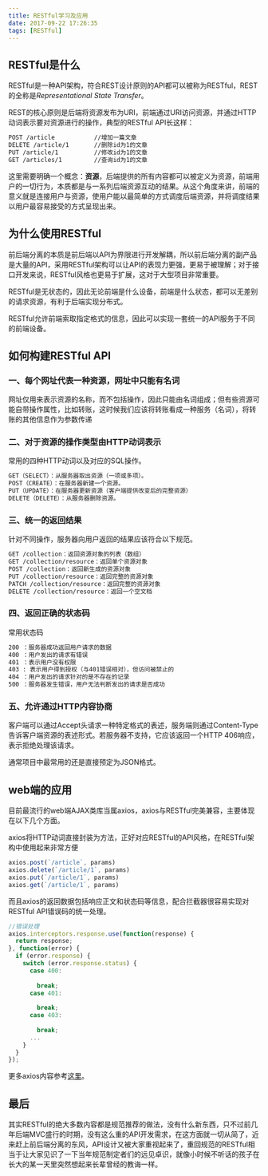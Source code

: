 ```yaml
---
title: RESTful学习及应用
date: 2017-09-22 17:26:35
tags: [RESTful]
---
```


## [](#RESTful是什么 "RESTful是什么")RESTful是什么

RESTful是一种API架构，符合REST设计原则的API都可以被称为RESTful，REST的全称是*Representational State Transfer*。

<!-- more -->

REST的核心原则是后端将资源发布为URI，前端通过URI访问资源，并通过HTTP动词表示要对资源进行的操作，典型的RESTful API长这样：

```bash
POST /article           //增加一篇文章
DELETE /article/1       //删除id为1的文章
PUT /article/1          //修改id为1的文章
GET /articles/1         //查询id为1的文章

```

这里需要明确一个概念：**资源**，后端提供的所有内容都可以被定义为资源，前端用户的一切行为，本质都是与一系列后端资源互动的结果。从这个角度来讲，前端的意义就是连接用户与资源，使用户能以最简单的方式调度后端资源，并将调度结果以用户最容易接受的方式呈现出来。

## [](#为什么使用RESTful "为什么使用RESTful")为什么使用RESTful

前后端分离的本质是前后端以API为界限进行开发解耦，所以前后端分离的副产品是大量的API，采用RESTful架构可以让API的表现力更强，更易于被理解；对于接口开发来说，RESTful风格也更易于扩展，这对于大型项目非常重要。

RESTful是无状态的，因此无论前端是什么设备，前端是什么状态，都可以无差别的请求资源，有利于后端实现分布式。

RESTful允许前端索取指定格式的信息，因此可以实现一套统一的API服务于不同的前端设备。

## [](#如何构建RESTful-API "如何构建RESTful API")如何构建RESTful API

### [](#一、每个网址代表一种资源，网址中只能有名词 "一、每个网址代表一种资源，网址中只能有名词")一、每个网址代表一种资源，网址中只能有名词

网址仅用来表示资源的名称，而不包括操作，因此只能由名词组成；但有些资源可能自带操作属性，比如转账，这时候我们应该将转账看成一种服务（名词），将转账的其他信息作为参数传递

### [](#二、对于资源的操作类型由HTTP动词表示 "二、对于资源的操作类型由HTTP动词表示")二、对于资源的操作类型由HTTP动词表示

常用的四种HTTP动词以及对应的SQL操作。

```bash
GET（SELECT）：从服务器取出资源（一项或多项）。
POST（CREATE）：在服务器新建一个资源。
PUT（UPDATE）：在服务器更新资源（客户端提供改变后的完整资源）
DELETE（DELETE）：从服务器删除资源。
```

### [](#三、统一的返回结果 "三、统一的返回结果")三、统一的返回结果

针对不同操作，服务器向用户返回的结果应该符合以下规范。

```bash
GET /collection：返回资源对象的列表（数组）
GET /collection/resource：返回单个资源对象
POST /collection：返回新生成的资源对象
PUT /collection/resource：返回完整的资源对象
PATCH /collection/resource：返回完整的资源对象
DELETE /collection/resource：返回一个空文档

```

### [](#四、返回正确的状态码 "四、返回正确的状态码")四、返回正确的状态码

常用状态码

```bash
200 ：服务器成功返回用户请求的数据
400 ：用户发出的请求有错误
401 ：表示用户没有权限
403 : 表示用户得到授权（与401错误相对），但访问被禁止的
404 ：用户发出的请求针对的是不存在的记录
500 ：服务器发生错误，用户无法判断发出的请求是否成功

```

### [](#五、允许通过HTTP内容协商 "五、允许通过HTTP内容协商")五、允许通过HTTP内容协商

客户端可以通过Accept头请求一种特定格式的表述，服务端则通过Content-Type告诉客户端资源的表述形式。若服务器不支持，它应该返回一个HTTP 406响应，表示拒绝处理该请求。

通常项目中最常用的还是直接预定为JSON格式。

## [](#web端的应用 "web端的应用")web端的应用

目前最流行的web端AJAX类库当属axios，axios与RESTful完美兼容，主要体现在以下几个方面。

axios将HTTP动词直接封装为方法，正好对应RESTful的API风格，在RESTful架构中使用起来非常方便

```js
axios.post(`/article`, params)
axios.delete(`/article/1`, params)
axios.put(`/article/1`, params)
axios.get(`/article/1`, params)
```

而且axios的返回数据包括响应正文和状态码等信息，配合拦截器很容易实现对RESTful API错误码的统一处理。

```js
//错误处理
axios.interceptors.response.use(function(response) {
  return response;
}, function(error) {
  if (error.response) {
    switch (error.response.status) {
      case 400:
        
        break;
      case 401:
        
        break;
      case 403:
        
        break;
      ...
    }
  }
});
```

更多axios内容参考[这里](https://www.npmjs.com/package/axios)。

## [](#最后 "最后")最后

其实RESTful的绝大多数内容都是规范推荐的做法，没有什么新东西，只不过前几年后端MVC盛行的时期，没有这么重的API开发需求，在这方面就一切从简了，近来赶上前后端分离的东风，API设计又被大家重视起来了，重回规范的RESTful相当于让大家见识了一下当年规范制定者们的远见卓识，就像小时候不听话的孩子在长大的某一天里突然想起来长辈曾经的教诲一样。
